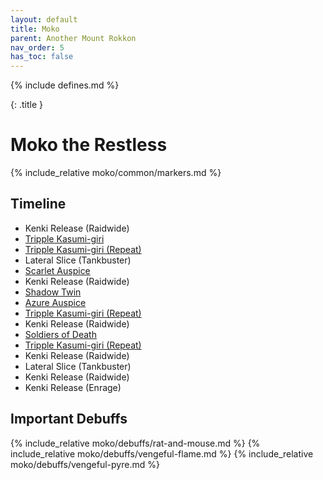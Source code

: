 ```yaml
---
layout: default
title: Moko
parent: Another Mount Rokkon
nav_order: 5
has_toc: false
---
```


{% include defines.md %}

{: .title }
# Moko the Restless

{% include_relative moko/common/markers.md %}

## Timeline

* Kenki Release (Raidwide)
* [Tripple Kasumi-giri](./kasumi-giri/)
* [Tripple Kasumi-giri (Repeat)](./kasumi-giri/)
* Lateral Slice (Tankbuster)
* [Scarlet Auspice](./scarlet-auspice/)
* Kenki Release (Raidwide)
* [Shadow Twin](./shadow-twin/)
* [Azure Auspice](./azure-auspice/)
* [Tripple Kasumi-giri (Repeat)](./kasumi-giri/)
* Kenki Release (Raidwide)
* [Soldiers of Death](./soldiers-of-death/)
* [Tripple Kasumi-giri (Repeat)](./kasumi-giri/)
* Kenki Release (Raidwide)
* Lateral Slice (Tankbuster)
* Kenki Release (Raidwide)
* Kenki Release (Enrage)

## Important Debuffs

<div class="debuffs" markdown="1">
{% include_relative moko/debuffs/rat-and-mouse.md %}
{% include_relative moko/debuffs/vengeful-flame.md %}
{% include_relative moko/debuffs/vengeful-pyre.md %}
</div>
